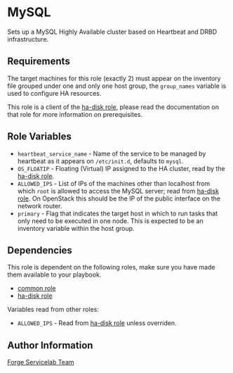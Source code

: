 MySQL
=====

Sets up a MySQL Highly Available cluster based on Heartbeat and DRBD infrastructure.

Requirements
------------

The target machines for this role (exactly 2) must appear on the inventory file grouped under one and only one host group, the `group_names` variable is used to configure HA resources.

This role is a client of the [ha-disk role](https://git.forgeservicelab.fi/ansible-roles/ha-disk), please read the documentation on that role for more information on prerequisites.

Role Variables
--------------

- `heartbeat_service_name` - Name of the service to be managed by heartbeat as it appears on `/etc/init.d`, defaults to `mysql`.
- `OS_FLOATIP` - Floating (Virtual) IP assigned to the HA cluster, read by the [ha-disk role](https://git.forgeservicelab.fi/ansible-roles/ha-disk).
- `ALLOWED_IPS` - List of IPs of the machines other than localhost from which `root` is allowed to access the MySQL server; read from [ha-disk role](https://git.forgeservicelab.fi/ansible-roles/ha-disk). On OpenStack this should be the IP of the public interface on the network router.
- `primary` - Flag that indicates the target host in which to run tasks that only need to be executed in one node. This is expected to be an inventory variable within the host group.

Dependencies
------------

This role is dependent on the following roles, make sure you have made them available to your playbook.

- [common role](https://git.forgeservicelab.fi/ansible-roles/common)
- [ha-disk role](https://git.forgeservicelab.fi/ansible-roles/ha-disk)

Variables read from other roles:

- `ALLOWED_IPS` - Read from [ha-disk role](https://git.forgeservcelab.fi/ansible-roles/ha-disk) unless overriden.

Author Information
------------------

[Forge Servicelab Team](http://forgeservicelab.fi)
